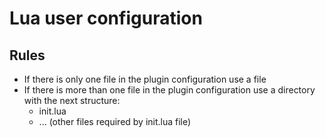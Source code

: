 # Lua user configuration

## Rules

- If there is only one file in the plugin configuration use a file
- If there is more than one file in the plugin configuration use a directory
  with the next structure:
  - init.lua
  - ... (other files required by init.lua file)
